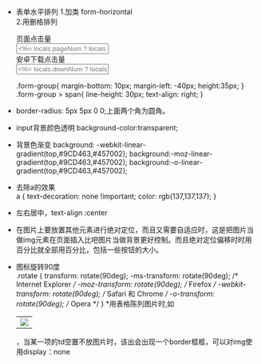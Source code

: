 * 表单水平排列
 1.加类  form-horizontal  
 2.用删格排列
	<div class="form-group col-xs-12" style="">
		<span class="col-xs-4">页面点击量</span>
		<div class="col-xs-4">
			<input type="" class="form-control" placeholder="<%= locals.pageNum ? locals.pageNum:0%>">
		</div>
	</div>
	<div class="form-group col-xs-12" style="">
		<span class="col-xs-4">安卓下载点击量</span>
		<div class="col-xs-4">
			<input type="" class="form-control" placeholder="<%= locals.downNum ? locals.downNum:0%>">
		</div>
	</div>	

	.form-group{
		margin-bottom: 10px;
		margin-left: -40px;
		height:35px;
	}
	.form-group > span{
		line-height: 30px;
		text-align: right;
	}		
* border-radius: 5px 5px 0 0;上面两个角为圆角。
* input背景颜色透明	background-color:transparent;
* 背景色渐变    background: -webkit-linear-gradient(top,#9CD463,#457002);
	background:-moz-linear-gradient(top,#9CD463,#457002);
    background:-o-linear-gradient(top,#9CD463,#457002);
* 去除a的效果 <br> a {
	text-decoration: none !important;
	color: rgb(137,137,137);
}
* 左右居中，text-align :center
* 在图片上要放置其他元素进行绝对定位，而且又需要自适应时，这是把图片当做img元素在页面插入比吧图片当做背景更好控制。而且绝对定位偏移时时用百分比就全部用百分比，包括一些按钮的大小。
* 图标旋转90度 <br>
.rotate {
    transform: rotate(90deg);
	-ms-transform: rotate(90deg); /* Internet Explorer */
	-moz-transform: rotate(90deg); /* Firefox */
	-webkit-transform: rotate(90deg); /* Safari 和 Chrome */
	-o-transform: rotate(90deg); /* Opera */
}
*用表格陈列图片时,如<table><tr><td><img src="xxx"></td></td></table>，当某一项的td空置不放图片时，该出会出现一个border框框，可以对img使用display：none
